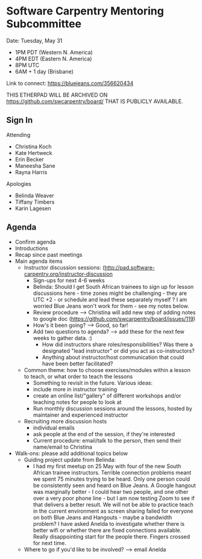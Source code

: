 # Software Carpentry Mentoring Subcommittee

Date: Tuesday, May 31

* 1PM PDT (Western N. America)
* 4PM EDT (Eastern N. America)
* 8PM UTC
* 6AM + 1 day (Brisbane)

Link to connect: https://bluejeans.com/356620434

THIS ETHERPAD WILL BE ARCHIVED ON https://github.com/swcarpentry/board/ THAT IS PUBLICLY AVAILABLE.

## Sign In

Attending

* Christina Koch
* Kate Hertweck
* Erin Becker
* Maneesha Sane
* Rayna Harris


Apologies

* Belinda Weaver
* Tiffany Timbers
* Karin Lagesen

## Agenda

* Confirm agenda
* Introductions
* Recap since past meetings
* Main agenda items
	* Instructor discussion sessions: (http://pad.software-carpentry.org/instructor-discussion
		* Sign-ups for next 4-6 weeks
		* Belinda: Should I get South African trainees to sign up for lesson discussions 
		here - time zones might be challenging - they are UTC +2 - or schedule and 
		lead these separately myself ? I am worried Blue Jeans won't work for them -
		 see my notes below.
		* Review procedure --> Christina will add new step of adding notes to 
		google doc (https://github.com/swcarpentry/board/issues/119)
		* How's it been going?  --> Good, so far!  
		* Add two questions to agenda? --> add these for the next few weeks to gather data.  :)
			* How did instructors share roles/responsibilities?  Was there a 
			designated "lead instructor" or did you act as co-instructors?
			* Anything about instructor/host communication that could have been better 
			facilitated?  
	* Common theme: how to choose exercises/modules within a lesson to teach, or what order to teach the lessons
		* Something to revisit in the future.  Various ideas:
		* include more in instructor training
		* create an online list/"gallery" of different workshops and/or teaching notes for people to look at
		* Run monthly discussion sessions around the lessons, hosted by maintainer and experienced instructor
	* Recruiting more discussion hosts
		* individual emails
		* ask people at the end of the session, if they're interested
		* Current procedure: email/talk to the person, then send their name/email to Christina
* Walk-ons: please add additional topics below
	* Guiding project update from Belinda: 
		* I had my first meetup on 25 May with four of the new South African 
		trainee instructors. Terrible connection problems meant we spent 75 
		minutes trying to be heard. Only one person could be consistently seen 
		and heard on Blue Jeans. A Google hangout was marginally better - I could 
		hear two people, and one other over a very poor phone line - but I am now 
		testing Zoom to see if that delivers a better result. We will not be able 
		to practice teach in the current environment as screen sharing failed for 
		everyone on both Blue Jeans and Hangouts - maybe a bandwidth problem? I 
		have asked Anelda to investigate whether there is better wifi or whether 
		there are fixed connections available. Really disappointing start for the 
		people there. Fingers crossed for next time.
	* Where to go if you'd like to be involved? --> email Anelda

